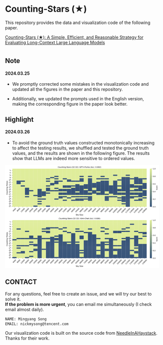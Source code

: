 # Counting-Stars (★)

This repository provides the data and visualization code of the following paper.

[Counting-Stars (★): A Simple, Efficient, and Reasonable Strategy for Evaluating Long-Context Large Language Models](https://arxiv.org/pdf/2403.11802v2.pdf)

#

## Note

#### 2024.03.25

- We promptly corrected some mistakes in the visualization code and updated all the figures in the paper and this repository.

- Additionally, we updated the prompts used in the English version, making the corresponding figure in the paper look better.

## Highlight

#### 2024.03.26

- To avoid the ground truth values constructed monotonically increasing to affect the testing results, we shuffled and tested the ground truth values, and the results are shown in the following figure. The results show that LLMs are indeed more sensitive to ordered values.

![stone_gpt4_kimi_32_32_random](fig/stone_gpt4_kimi_32_32_random.png)


## CONTACT
For any questions, feel free to create an issue, and we will try our best to solve it. \
**If the problem is more urgent**, you can email me simultaneously (I check email almost daily).
```
NAME: Mingyang Song
EMAIL: nickmysong@tencent.com
```
Our visualization code is built on the source code from [NeedleInAHaystack](https://github.com/gkamradt/LLMTest_NeedleInAHaystack). Thanks for their work.
